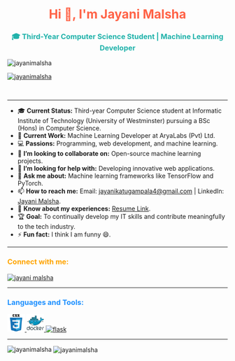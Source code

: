 <h1 align="center" style="color: #ff6347;">Hi 👋, I'm Jayani Malsha</h1>
<h3 align="center" style="color: #20b2aa;">🎓 Third-Year Computer Science Student | Machine Learning Developer</h3>

<p align="left">
  <img src="https://komarev.com/ghpvc/?username=jayanimalsha&label=Profile%20views&color=blue&style=flat" alt="jayanimalsha" />
</p>

<p align="left">
  <a href="https://github.com/ryo-ma/github-profile-trophy">
    <img src="https://github-profile-trophy.vercel.app/?username=jayanimalsha&theme=gruvbox&margin-w=15" alt="jayanimalsha" />
  </a>
</p>

<p align="left">
  <a href="https://twitter.com/" target="blank">
    <img src="https://img.shields.io/twitter/follow/?logo=twitter&style=for-the-badge" alt="" />
  </a>
</p>

---

- 🎓 **Current Status:** Third-year Computer Science student at Informatic Institute of Technology (University of Westminster) pursuing a BSc (Hons) in Computer Science.
- 🔧 **Current Work:** Machine Learning Developer at AryaLabs (Pvt) Ltd.
- 💻 **Passions:** Programming, web development, and machine learning.
- 👯 **I’m looking to collaborate on:** Open-source machine learning projects.
- 🤝 **I’m looking for help with:** Developing innovative web applications.
- 💬 **Ask me about:** Machine learning frameworks like TensorFlow and PyTorch.
- 📫 **How to reach me:** Email: [jayanikatugampala4@gmail.com](mailto:jayanikatugampala4@gmail.com) | LinkedIn: [Jayani Malsha](https://lk.linkedin.com/in/jayani-malsha-6a6822266).
- 📄 **Know about my experiences:** [Resume Link](https://drive.google.com/file/d/1JnSPSEEqO1hgxKsuc2_M8cRefo-YgDmS/view).
- 🏆 **Goal:** To continually develop my IT skills and contribute meaningfully to the tech industry.
- ⚡ **Fun fact:** I think I am funny 😄.

---

<h3 align="left" style="color: #ffa500;">Connect with me:</h3>
<p align="left">
  <a href="https://linkedin.com/in/jayani-malsha" target="blank">
    <img align="center" src="https://raw.githubusercontent.com/rahuldkjain/github-profile-readme-generator/master/src/images/icons/Social/linked-in-alt.svg" alt="jayani malsha" height="30" width="40" />
  </a>
</p>

---

<h3 align="left" style="color: #1e90ff;">Languages and Tools:</h3>
<p align="left">
  <a href="https://www.w3schools.com/css/" target="_blank" rel="noreferrer">
    <img src="https://raw.githubusercontent.com/devicons/devicon/master/icons/css3/css3-original-wordmark.svg" alt="css3" width="40" height="40" />
  </a>
  <a href="https://www.docker.com/" target="_blank" rel="noreferrer">
    <img src="https://raw.githubusercontent.com/devicons/devicon/master/icons/docker/docker-original-wordmark.svg" alt="docker" width="40" height="40" />
  </a>
  <a href="https://flask.palletsprojects.com/" target="_blank" rel="noreferrer">
    <img src="https://www.vectorlogo.zone/logos/pocoo_flask/pocoo_flask-icon.svg" alt="flask" width="40" height="40" />
  </a>
  <!-- Add other tools similarly -->
</p>

---

<p>
  <img align="left" src="https://github-readme-stats.vercel.app/api/top-langs?username=jayanimalsha&show_icons=true&locale=en&layout=compact&theme=radical" alt="jayanimalsha" />
</p>

<p>&nbsp;<img align="center" src="https://github-readme-stats.vercel.app/api?username=jayanimalsha&show_icons=true&locale=en&theme=radical" alt="jayanimalsha" /></p>
